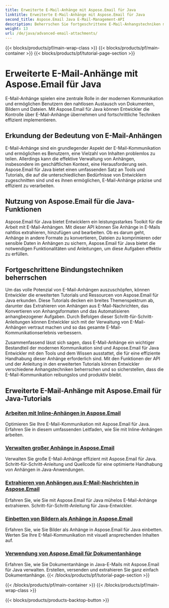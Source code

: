 ```yaml
---
title: Erweiterte E-Mail-Anhänge mit Aspose.Email für Java
linktitle: Erweiterte E-Mail-Anhänge mit Aspose.Email für Java
second_title: Aspose.Email Java E-Mail-Management-API
description: Beherrschen Sie fortgeschrittene E-Mail-Anhangstechniken mit Aspose.Email für Java. Entdecken Sie Tutorials zum effizienten Umgang mit Anhängen.
weight: 13
url: /de/java/advanced-email-attachments/
---
```


{{< blocks/products/pf/main-wrap-class >}}
{{< blocks/products/pf/main-container >}}
{{< blocks/products/pf/tutorial-page-section >}}

# Erweiterte E-Mail-Anhänge mit Aspose.Email für Java


E-Mail-Anhänge spielen eine zentrale Rolle in der modernen Kommunikation und ermöglichen Benutzern den nahtlosen Austausch von Dokumenten, Bildern und Dateien. Mit Aspose.Email für Java können Entwickler die Kontrolle über E-Mail-Anhänge übernehmen und fortschrittliche Techniken effizient implementieren.

## Erkundung der Bedeutung von E-Mail-Anhängen

E-Mail-Anhänge sind ein grundlegender Aspekt der E-Mail-Kommunikation und ermöglichen es Benutzern, eine Vielzahl von Inhalten problemlos zu teilen. Allerdings kann die effektive Verwaltung von Anhängen, insbesondere im geschäftlichen Kontext, eine Herausforderung sein. Aspose.Email für Java bietet einen umfassenden Satz an Tools und Tutorials, die auf die unterschiedlichen Bedürfnisse von Entwicklern zugeschnitten sind und es ihnen ermöglichen, E-Mail-Anhänge präzise und effizient zu verarbeiten.

## Nutzung von Aspose.Email für die Java-Funktionen

Aspose.Email für Java bietet Entwicklern ein leistungsstarkes Toolkit für die Arbeit mit E-Mail-Anhängen. Mit dieser API können Sie Anhänge in E-Mails nahtlos extrahieren, hinzufügen und bearbeiten. Ob es darum geht, Anhänge in andere Formate zu konvertieren, Dateien zu komprimieren oder sensible Daten in Anhängen zu sichern, Aspose.Email für Java bietet die notwendigen Funktionalitäten und Anleitungen, um diese Aufgaben effektiv zu erfüllen.

## Fortgeschrittene Bindungstechniken beherrschen

Um das volle Potenzial von E-Mail-Anhängen auszuschöpfen, können Entwickler die erweiterten Tutorials und Ressourcen von Aspose.Email für Java erkunden. Diese Tutorials decken ein breites Themenspektrum ab, darunter das Extrahieren von Anhängen aus E-Mail-Nachrichten, das Konvertieren von Anhangsformaten und das Automatisieren anhangbezogener Aufgaben. Durch Befolgen dieser Schritt-für-Schritt-Anleitungen können Entwickler sich mit der Verwaltung von E-Mail-Anhängen vertraut machen und so das gesamte E-Mail-Kommunikationserlebnis verbessern.

Zusammenfassend lässt sich sagen, dass E-Mail-Anhänge ein wichtiger Bestandteil der modernen Kommunikation sind und Aspose.Email für Java Entwickler mit den Tools und dem Wissen ausstattet, die für eine effiziente Handhabung dieser Anhänge erforderlich sind. Mit den Funktionen der API und der Anleitung in den erweiterten Tutorials können Entwickler verschiedene Anhangstechniken beherrschen und so sicherstellen, dass die E-Mail-Kommunikation reibungslos und produktiv bleibt.

## Erweiterte E-Mail-Anhänge mit Aspose.Email für Java-Tutorials
### [Arbeiten mit Inline-Anhängen in Aspose.Email](./working-with-inline-attachments/)
Optimieren Sie Ihre E-Mail-Kommunikation mit Aspose.Email für Java. Erfahren Sie in diesem umfassenden Leitfaden, wie Sie mit Inline-Anhängen arbeiten.
### [Verwalten großer Anhänge in Aspose.Email](./managing-large-attachments/)
Verwalten Sie große E-Mail-Anhänge effizient mit Aspose.Email für Java. Schritt-für-Schritt-Anleitung und Quellcode für eine optimierte Handhabung von Anhängen in Java-Anwendungen.
### [Extrahieren von Anhängen aus E-Mail-Nachrichten in Aspose.Email](./extracting-attachments-from-email-messages/)
Erfahren Sie, wie Sie mit Aspose.Email für Java mühelos E-Mail-Anhänge extrahieren. Schritt-für-Schritt-Anleitung für Java-Entwickler.
### [Einbetten von Bildern als Anhänge in Aspose.Email](./embedding-images-as-attachments/)
Erfahren Sie, wie Sie Bilder als Anhänge in Aspose.Email für Java einbetten. Werten Sie Ihre E-Mail-Kommunikation mit visuell ansprechenden Inhalten auf.
### [Verwendung von Aspose.Email für Dokumentanhänge](./using-aspose-email-for-document-attachments/)
Erfahren Sie, wie Sie Dokumentanhänge in Java-E-Mails mit Aspose.Email für Java verwalten. Erstellen, versenden und extrahieren Sie ganz einfach Dokumentanhänge.
{{< /blocks/products/pf/tutorial-page-section >}}

{{< /blocks/products/pf/main-container >}}
{{< /blocks/products/pf/main-wrap-class >}}

{{< blocks/products/products-backtop-button >}}
